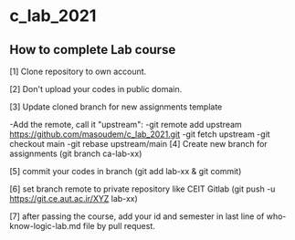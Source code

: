 # c_lab_2021

## How to complete Lab course 

[1] Clone repository to own account.

[2] Don't upload your codes in public domain.

[3] Update cloned branch for new assignments template

-Add the remote, call it "upstream":
-git remote add upstream https://github.com/masoudem/c_lab_2021.git
-git fetch upstream
-git checkout main
-git rebase upstream/main
[4] Create new branch for assignments (git branch ca-lab-xx)

[5] commit your codes in branch (git add lab-xx & git commit)

[6] set branch remote to private repository like CEIT Gitlab (git push -u https://git.ce.aut.ac.ir/XYZ lab-xx)

[7] after passing the course, add your id and semester in last line of who-know-logic-lab.md file by pull request.